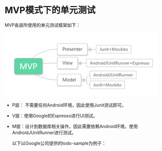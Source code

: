 # MVP模式下的单元测试

MVP各层所使用的单元测试框架如下：

 ![mvp](图片\mvp.PNG)

- P层： 不需要任何Android环境，因此使用Junit测试即可。

- V层：使用Google的Espresso进行UI测试。

- M层：设计到数据库相关操作，因此需要依赖Android环境，使用AndroidJUnitRunner进行测试。

  以下以Google公司提供的todo-sample为例子：

  ​
